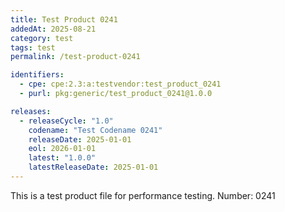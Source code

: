 ```yaml
---
title: Test Product 0241
addedAt: 2025-08-21
category: test
tags: test
permalink: /test-product-0241

identifiers:
  - cpe: cpe:2.3:a:testvendor:test_product_0241
  - purl: pkg:generic/test_product_0241@1.0.0

releases:
  - releaseCycle: "1.0"
    codename: "Test Codename 0241"
    releaseDate: 2025-01-01
    eol: 2026-01-01
    latest: "1.0.0"
    latestReleaseDate: 2025-01-01
---
```


This is a test product file for performance testing. Number: 0241
